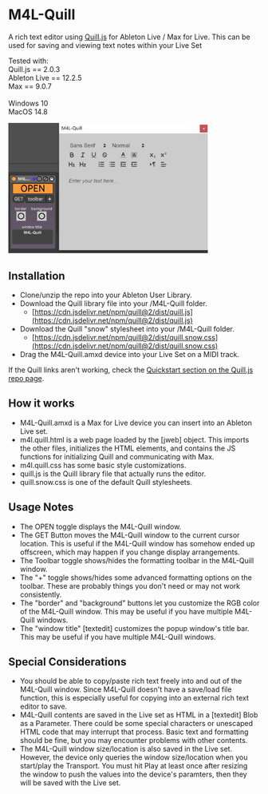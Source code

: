 # M4L-Quill
A rich text editor using [Quill.js](https://github.com/slab/quill) for Ableton Live / Max for Live. This can be used for saving and viewing text notes within your Live Set

Tested with:\
Quill.js == 2.0.3\
Ableton Live == 12.2.5\
Max == 9.0.7\
\
Windows 10\
MacOS 14.8

<img src="./M4L-Quill_screenshot.jpg" width="400px" alt="M4L-Quill Screenshot"></img>

## Installation
  * Clone/unzip the repo into your Ableton User Library.
  * Download the Quill library file into your /M4L-Quill folder.
    - [https://cdn.jsdelivr.net/npm/quill@2/dist/quill.js](https://cdn.jsdelivr.net/npm/quill@2/dist/quill.js)
  * Download the Quill "snow" stylesheet into your /M4L-Quill folder.
    - [https://cdn.jsdelivr.net/npm/quill@2/dist/quill.snow.css](https://cdn.jsdelivr.net/npm/quill@2/dist/quill.snow.css)
  * Drag the M4L-Quill.amxd device into your Live Set on a MIDI track.

If the Quill links aren't working, check the [Quickstart section on the Quill.js repo page](https://github.com/slab/quill?tab=readme-ov-file#quickstart).

## How it works
 * M4L-Quill.amxd is a Max for Live device you can insert into an Ableton Live set.
 * m4l.quill.html is a web page loaded by the [jweb] object. This imports the other files, initializes the HTML elements, and contains the JS functions for initializing Quill and communicating with Max.
 * m4l.quill.css has some basic style customizations.
 * quill.js is the Quill library file that actually runs the editor.
 * quill.snow.css is one of the default Quill stylesheets.

## Usage Notes
 * The OPEN toggle displays the M4L-Quill window.
 * The GET Button moves the M4L-Quill window to the current cursor location. This is useful if the M4L-Quill window has somehow ended up offscreen, which may happen if you change display arrangements.
 * The Toolbar toggle shows/hides the formatting toolbar in the M4L-Quill window.
 * The "+" toggle shows/hides some advanced formatting options on the toolbar. These are probably things you don't need or may not work consistently.
 * The "border" and "background" buttons let you customize the RGB color of the M4L-Quill window. This may be useful if you have multiple M4L-Quill windows.
 * The "window title" [textedit] customizes the popup window's title bar. This may be useful if you have multiple M4L-Quill windows.

## Special Considerations
 * You should be able to copy/paste rich text freely into and out of the M4L-Quill window. Since M4L-Quill doesn't have a save/load file function, this is especially useful for copying into an external rich text editor to save.
 * M4L-Quill contents are saved in the Live set as HTML in a [textedit] Blob as a Parameter. There could be some special characters or unescaped HTML code that may interrupt that process. Basic text and formatting should be fine, but you may encounter problems with other contents.
 * The M4L-Quill window size/location is also saved in the Live set. However, the device only queries the window size/location when you start/play the Transport. You must hit Play at least once after resizing the window to push the values into the device's paramters, then they will be saved with the Live set.

